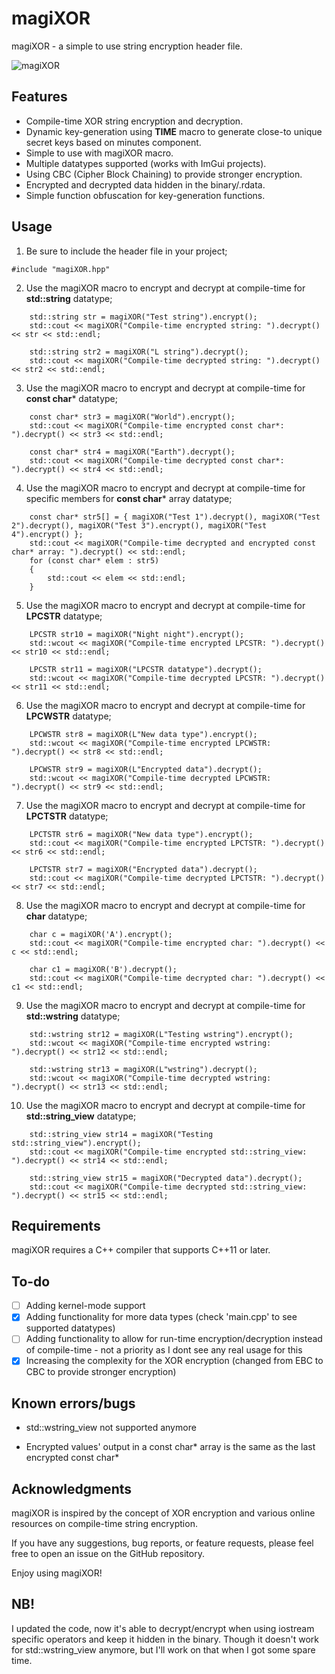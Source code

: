 # magiXOR

magiXOR - a simple to use string encryption header file. 

![magiXOR](https://github.com/REVRBE/magiXOR/assets/129604052/2f79210d-4b4f-4294-987a-4756e7f84d2d)

## Features

* Compile-time XOR string encryption and decryption.
* Dynamic key-generation using __TIME__ macro to generate close-to unique secret keys based on minutes component.
* Simple to use with magiXOR macro.
* Multiple datatypes supported (works with ImGui projects).
* Using CBC (Cipher Block Chaining) to provide stronger encryption.
* Encrypted and decrypted data hidden in the binary/.rdata.
* Simple function obfuscation for key-generation functions.
  
## Usage

1. Be sure to include the header file in your project;

```#include "magiXOR.hpp"```

2. Use the magiXOR macro to encrypt and decrypt at compile-time for **std::string** datatype;

```
    std::string str = magiXOR("Test string").encrypt();
    std::cout << magiXOR("Compile-time encrypted string: ").decrypt() << str << std::endl;

    std::string str2 = magiXOR("L string").decrypt();
    std::cout << magiXOR("Compile-time decrypted string: ").decrypt() << str2 << std::endl;
```

3. Use the magiXOR macro to encrypt and decrypt at compile-time for **const char*** datatype;

```
    const char* str3 = magiXOR("World").encrypt();
    std::cout << magiXOR("Compile-time encrypted const char*: ").decrypt() << str3 << std::endl;

    const char* str4 = magiXOR("Earth").decrypt();
    std::cout << magiXOR("Compile-time decrypted const char*: ").decrypt() << str4 << std::endl;
```

4. Use the magiXOR macro to encrypt and decrypt at compile-time for specific members for **const char*** array datatype;

```
    const char* str5[] = { magiXOR("Test 1").decrypt(), magiXOR("Test 2").decrypt(), magiXOR("Test 3").encrypt(), magiXOR("Test 4").encrypt() };
    std::cout << magiXOR("Compile-time decrypted and encrypted const char* array: ").decrypt() << std::endl;
    for (const char* elem : str5)
    {
        std::cout << elem << std::endl;
    }
```

5. Use the magiXOR macro to encrypt and decrypt at compile-time for **LPCSTR** datatype;

```
    LPCSTR str10 = magiXOR("Night night").encrypt();
    std::wcout << magiXOR("Compile-time encrypted LPCSTR: ").decrypt() << str10 << std::endl;

    LPCSTR str11 = magiXOR("LPCSTR datatype").decrypt();
    std::wcout << magiXOR("Compile-time decrypted LPCSTR: ").decrypt() << str11 << std::endl;
```

6. Use the magiXOR macro to encrypt and decrypt at compile-time for **LPCWSTR** datatype;

```
    LPCWSTR str8 = magiXOR(L"New data type").encrypt();
    std::wcout << magiXOR("Compile-time encrypted LPCWSTR: ").decrypt() << str8 << std::endl;

    LPCWSTR str9 = magiXOR(L"Encrypted data").decrypt();
    std::wcout << magiXOR("Compile-time decrypted LPCWSTR: ").decrypt() << str9 << std::endl;
```

7. Use the magiXOR macro to encrypt and decrypt at compile-time for **LPCTSTR** datatype;

```
    LPCTSTR str6 = magiXOR("New data type").encrypt();
    std::cout << magiXOR("Compile-time encrypted LPCTSTR: ").decrypt() << str6 << std::endl;

    LPCTSTR str7 = magiXOR("Encrypted data").decrypt();
    std::cout << magiXOR("Compile-time decrypted LPCTSTR: ").decrypt() << str7 << std::endl;
```

8. Use the magiXOR macro to encrypt and decrypt at compile-time for **char** datatype;

```
    char c = magiXOR('A').encrypt();
    std::cout << magiXOR("Compile-time encrypted char: ").decrypt() << c << std::endl;

    char c1 = magiXOR('B').decrypt();
    std::cout << magiXOR("Compile-time decrypted char: ").decrypt() << c1 << std::endl;
```

9. Use the magiXOR macro to encrypt and decrypt at compile-time for **std::wstring** datatype;

```
    std::wstring str12 = magiXOR(L"Testing wstring").encrypt();
    std::wcout << magiXOR("Compile-time encrypted wstring: ").decrypt() << str12 << std::endl;

    std::wstring str13 = magiXOR(L"wstring").decrypt();
    std::wcout << magiXOR("Compile-time decrypted wstring: ").decrypt() << str13 << std::endl;
```

10. Use the magiXOR macro to encrypt and decrypt at compile-time for **std::string_view** datatype;

```
    std::string_view str14 = magiXOR("Testing std::string_view").encrypt();
    std::cout << magiXOR("Compile-time encrypted std::string_view: ").decrypt() << str14 << std::endl;

    std::string_view str15 = magiXOR("Decrypted data").decrypt();
    std::cout << magiXOR("Compile-time decrypted std::string_view: ").decrypt() << str15 << std::endl;
```

## Requirements

magiXOR requires a C++ compiler that supports C++11 or later.

## To-do

- [ ] Adding kernel-mode support
- [x] Adding functionality for more data types (check 'main.cpp' to see supported datatypes)
- [ ] Adding functionality to allow for run-time encryption/decryption instead of compile-time - not a priority as I dont see any real usage for this
- [x] Increasing the complexity for the XOR encryption (changed from EBC to CBC to provide stronger encryption)

## Known errors/bugs

* std::wstring_view not supported anymore

* Encrypted values' output in a const char* array is the same as the last encrypted const char*

## Acknowledgments

magiXOR is inspired by the concept of XOR encryption and various online resources on compile-time string encryption.

If you have any suggestions, bug reports, or feature requests, please feel free to open an issue on the GitHub repository.

Enjoy using magiXOR!

## NB!

I updated the code, now it's able to decrypt/encrypt when using iostream specific operators and keep it hidden in the binary. Though it doesn't work for std::wstring_view anymore, but I'll work on that when I got some spare time. 
